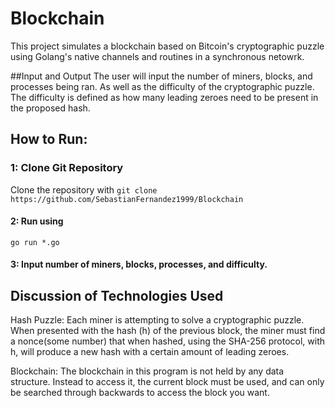 # Blockchain
This project simulates a blockchain based on Bitcoin's cryptographic puzzle using Golang's native channels and routines in a synchronous netowrk.

##Input and Output
The user will input the number of miners, blocks, and processes being ran. As well as the difficulty of the cryptographic puzzle. The difficulty is defined as how many leading zeroes need to be present in the proposed hash.

How to Run:
----

### 1: Clone Git Repository

Clone the repository with `git clone https://github.com/SebastianFernandez1999/Blockchain`

#### 2: Run using 
`go run *.go`

#### 3: Input number of miners, blocks, processes, and difficulty.

Discussion of Technologies Used
---
Hash Puzzle: Each miner is attempting to solve a cryptographic puzzle.
When presented with the hash (h) of the previous block, the miner must find a nonce(some number) that when hashed, using the SHA-256 protocol, with h, will produce a new hash with a certain amount of leading zeroes.

Blockchain: The blockchain in this program is not held by any data structure. Instead to access it, the current block must be used, and can only be searched through backwards to access the block you want.  

